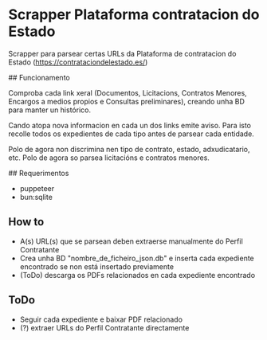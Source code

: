 # Scrapper Plataforma contratacion do Estado

Scrapper para parsear certas URLs da Plataforma de contratacion do Estado (https://contrataciondelestado.es/)


## Funcionamento

Comproba cada link xeral (Documentos, Licitacions, Contratos Menores, Encargos a medios propios e Consultas preliminares), creando unha BD para manter un histórico.

Cando atopa nova informacion en cada un dos links emite aviso. Para isto recolle todos os expedientes de cada tipo antes de parsear cada entidade.

Polo de agora non discrimina nen tipo de contrato, estado, adxudicatario, etc.
Polo de agora so parsea licitacións e contratos menores.


## Requerimentos

- puppeteer
- bun:sqlite


## How to

- A(s) URL(s) que se parsean deben extraerse manualmente do Perfil Contratante
- Crea unha BD "nombre_de_ficheiro_json.db" e inserta cada expediente encontrado se non está insertado previamente
- (ToDo) descarga os PDFs relacionados en cada expediente encontrado


## ToDo

- Seguir cada expediente e baixar PDF relacionado
- (?) extraer URLs do Perfil Contratante directamente